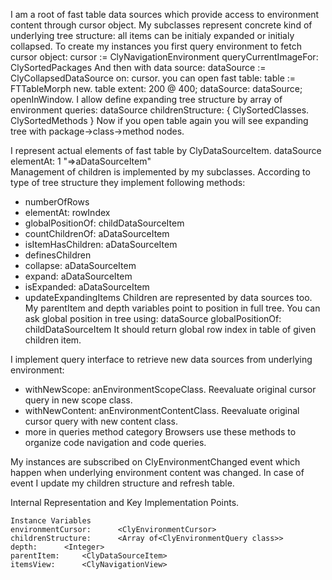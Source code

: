 I am a root of fast table data sources which provide access to environment content through cursor object.
My subclasses represent concrete kind of underlying tree structure: all items can be initialy expanded or initialy collapsed.
To create my instances you first query environment to fetch cursor object: 
	cursor := ClyNavigationEnvironment queryCurrentImageFor: ClySortedPackages
And then with data source:
	dataSource := ClyCollapsedDataSource on: cursor.
you can open fast table: 
	table := FTTableMorph new.
	table
		extent: 200 @ 400;
		dataSource: dataSource;
		openInWindow.
I allow define expanding tree structure by array of environment queries: 
	dataSource childrenStructure: { ClySortedClasses. ClySortedMethods }
Now if you open table again you will see expanding tree with package->class->method nodes. 

I represent actual elements of fast table by ClyDataSourceItem.
	dataSource elementAt: 1 "=>aDataSourceItem"  
Management of children is implemented by my subclasses. According to type of tree structure they implement following methods: 
- numberOfRows
- elementAt: rowIndex
- globalPositionOf: childDataSourceItem
- countChildrenOf: aDataSourceItem
- isItemHasChildren: aDataSourceItem
- definesChildren
- collapse: aDataSourceItem
- expand: aDataSourceItem
- isExpanded: aDataSourceItem
- updateExpandingItems
Children are represented by data sources too. My parentItem and depth variables point to position in full tree.
You can ask global position in tree using: 
	dataSource globalPositionOf: childDataSourceItem
It should return global row index in table of given children item.

I implement query interface to retrieve new data sources from underlying environment:
- withNewScope: anEnvironmentScopeClass. Reevaluate original cursor query in new scope class.
- withNewContent: anEnvironmentContentClass. Reevaluate original cursor query with new content class.
- more in queries method category
Browsers use these methods to organize code navigation and code queries.

My instances are subscribed on ClyEnvironmentChanged event which happen when underlying environment content was changed.
In case of event I update my children structure and refresh table.

Internal Representation and Key Implementation Points.

    Instance Variables
	environmentCursor:		<ClyEnvironmentCursor>
	childrenStructure:		<Array of<ClyEnvironmentQuery class>>
	depth:		<Integer>
	parentItem:		<ClyDataSourceItem>
	itemsView:		<ClyNavigationView>